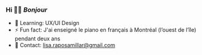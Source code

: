 ### Hi 👋🏼 <em>Bonjour</em>

- 🌱 Learning: UX/UI Design
- ⚡ Fun fact: J'ai enseigné le piano en français à Montréal (l’ouest de l’île) pendant deux ans
- 📮 Contact: lisa.raposamillar@gmail.com

<!--
**raposamillar/raposamillar** is a ✨ _special_ ✨ repository because its `README.md` (this file) appears on your GitHub profile.

Here are some ideas to get you started:

- 🔭 I’m currently working on ...
- 🌱 I’m currently learning ...
- 👯 I’m looking to collaborate on ...
- 🤔 I’m looking for help with ...
- 💬 Ask me about ...
- 📫 How to reach me: ...
- 😄 Pronouns: ...
- ⚡ Fun fact: ...
-->
